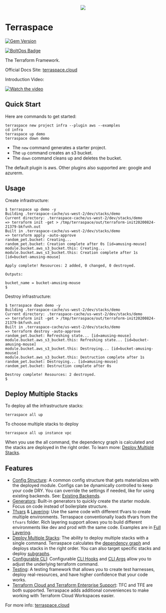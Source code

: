 <div align="center">
  <a href="https://terraspace.cloud"><img src="https://img.boltops.com/boltops/logos/terraspace-dark-v2.png" /></a>
</div>

# Terraspace

[![Gem Version](https://badge.fury.io/rb/terraspace.png)](http://badge.fury.io/rb/terraspace)

[![BoltOps Badge](https://img.boltops.com/boltops/badges/boltops-badge.png)](https://www.boltops.com)

The Terraform Framework.

Official Docs Site: [terraspace.cloud](https://terraspace.cloud)

Introduction Video:

[![Watch the video](https://img.boltops.com/boltops/tools/terraspace/terraspace-youtube.png)](https://www.youtube.com/watch?v=O87t5q22YNc)

## Quick Start

Here are commands to get started:

    terraspace new project infra --plugin aws --examples
    cd infra
    terraspace up demo
    terraspace down demo

* The `new` command generates a starter project.
* The `up` command creates an s3 bucket.
* The `down` command cleans up and deletes the bucket.

The default plugin is aws. Other plugins also supported are: google and azurerm.

## Usage

Create infrastructure:

    $ terraspace up demo -y
    Building .terraspace-cache/us-west-2/dev/stacks/demo
    Current directory: .terraspace-cache/us-west-2/dev/stacks/demo
    => terraform init -get > /tmp/terraspace/out/terraform-init20200824-21379-bkfvnh.out
    Built in .terraspace-cache/us-west-2/dev/stacks/demo
    => terraform apply -auto-approve
    random_pet.bucket: Creating...
    random_pet.bucket: Creation complete after 0s [id=amusing-mouse]
    module.bucket.aws_s3_bucket.this: Creating...
    module.bucket.aws_s3_bucket.this: Creation complete after 1s [id=bucket-amusing-mouse]

    Apply complete! Resources: 2 added, 0 changed, 0 destroyed.

    Outputs:

    bucket_name = bucket-amusing-mouse
    $

Destroy infrastructure:

    $ terraspace down demo -y
    Building .terraspace-cache/us-west-2/dev/stacks/demo
    Current directory: .terraspace-cache/us-west-2/dev/stacks/demo
    => terraform init -get > /tmp/terraspace/out/terraform-init20200824-21379-bkfvnh.out
    Built in .terraspace-cache/us-west-2/dev/stacks/demo
    => terraform destroy -auto-approve
    random_pet.bucket: Refreshing state... [id=amusing-mouse]
    module.bucket.aws_s3_bucket.this: Refreshing state... [id=bucket-amusing-mouse]
    module.bucket.aws_s3_bucket.this: Destroying... [id=bucket-amusing-mouse]
    module.bucket.aws_s3_bucket.this: Destruction complete after 1s
    random_pet.bucket: Destroying... [id=amusing-mouse]
    random_pet.bucket: Destruction complete after 0s

    Destroy complete! Resources: 2 destroyed.
    $

## Deploy Multiple Stacks

To deploy all the infrastructure stacks:

    terraspace all up

To choose multiple stacks to deploy

    terraspace all up instance vpc

When you use the all command, the dependency graph is calculated and the stacks are deployed in the right order. To learn more: [Deploy Multiple Stacks](https://terraspace.cloud/docs/intro/deploy-all/).

## Features

* [Config Structure](https://terraspace.cloud/docs/config/): A common config structure that gets materializes with the deployed module. Configs can be dynamically controlled to keep your code DRY. You can override the settings if needed, like for using existing backends. See: [Existing Backends](https://terraspace.cloud/docs/state/existing/).
* [Generators](https://terraspace.cloud/docs/generators/): Built-in generators to quickly create the starter module. Focus on code instead of boilerplate structure.
* [Tfvars](https://terraspace.cloud/docs/tfvars/) & [Layering](https://terraspace.cloud/docs/tfvars/layering/): Use the same code with different tfvars to create multiple environments. Terraspace conventionally loads tfvars from the `tfvars` folder. Rich layering support allows you to build different environments like dev and prod with the same code.  Examples are in [Full Layering](https://terraspace.cloud/docs/tfvars/full-layering/).
* [Deploy Multiple Stacks](https://terraspace.cloud/docs/intro/deploy-all/): The ability to deploy multiple stacks with a single command. Terraspace calculates the [dependency graph](https://terraspace.cloud/docs/dependencies/) and deploys stacks in the right order. You can also target specific stacks and deploy [subgraphs](https://terraspace.cloud/docs/dependencies/subgraphs/).
* [Configurable CLI](https://terraspace.cloud/docs/cli/): Configurable [CLI Hooks](https://terraspace.cloud/docs/cli/hooks/) and [CLI Args](https://terraspace.cloud/docs/cli/args/) allow you to adjust the underlying terraform command.
* [Testing](https://terraspace.cloud/docs/testing/): A testing framework that allows you to create test harnesses, deploy real-resources, and have higher confidence that your code works.
* [Terraform Cloud and Terraform Enterprise Support](https://terraspace.cloud/docs/cloud/): TFC and TFE are both supported. Terraspace adds additional conveniences to make working with Terraform Cloud Workspaces easier.

For more info: [terraspace.cloud](https://terraspace.cloud)
